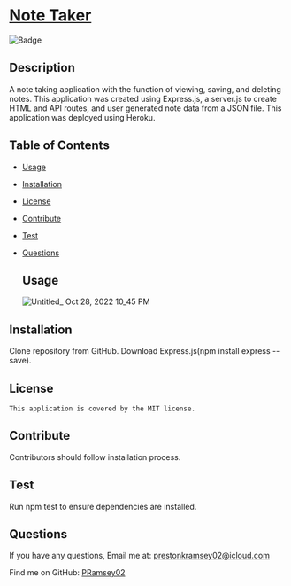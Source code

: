 
  #  [Note Taker](https://young-mountain-21335.herokuapp.com/)
  ![Badge](https://img.shields.io/badge/License-MIT-blue.svg)
  ## Description
  A note taking application with the function of viewing, saving, and deleting notes. This application was created using Express.js, a server.js to create HTML and API routes, and user generated note data from a JSON file. This application was deployed using Heroku.

## Table of Contents
- [Usage](#usage)
- [Installation](#installation)
- [License](#license)
- [Contribute](#contribute)
- [Test](#test)
- [Questions](#questions)

  ## Usage
  ![Untitled_ Oct 28, 2022 10_45 PM](https://user-images.githubusercontent.com/113738082/198850694-09df1668-8b63-4202-8e5a-61387937dbcb.gif)

 
## Installation
  Clone repository from GitHub. Download Express.js(npm install express --save).
## License
    This application is covered by the MIT license.

## Contribute
  Contributors should follow installation process.

## Test
  Run npm test to ensure dependencies are installed.

## Questions
If you have any questions, Email me at: prestonkramsey02@icloud.com 
  
  Find me on GitHub: [PRamsey02](https://github.com/PRamsey02)   

